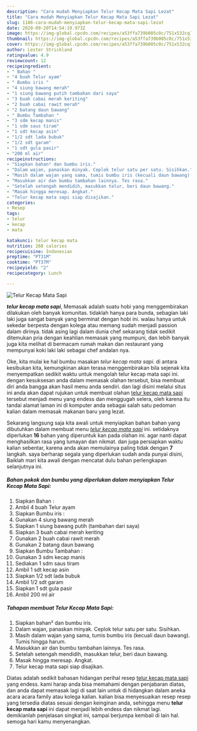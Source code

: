 ```yaml
---
description: "Cara mudah Menyiapkan Telur Kecap Mata Sapi Lezat"
title: "Cara mudah Menyiapkan Telur Kecap Mata Sapi Lezat"
slug: 1186-cara-mudah-menyiapkan-telur-kecap-mata-sapi-lezat
date: 2020-09-20T14:54:19.973Z
image: https://img-global.cpcdn.com/recipes/a53ffa739b005c0c/751x532cq70/telur-kecap-mata-sapi-foto-resep-utama.jpg
thumbnail: https://img-global.cpcdn.com/recipes/a53ffa739b005c0c/751x532cq70/telur-kecap-mata-sapi-foto-resep-utama.jpg
cover: https://img-global.cpcdn.com/recipes/a53ffa739b005c0c/751x532cq70/telur-kecap-mata-sapi-foto-resep-utama.jpg
author: Lester Strickland
ratingvalue: 4.9
reviewcount: 12
recipeingredient:
- " Bahan "
- "4 buah Telur ayam"
- " Bumbu iris "
- "4 siung bawang merah"
- "1 siung bawang putih tambahan dari saya"
- "3 buah cabai merah keriting"
- "2 buah cabai rawit merah"
- "2 batang daun bawang"
- " Bumbu Tambahan "
- "3 sdm kecap manis"
- "1 sdm saus tiram"
- "1 sdt kecap asin"
- "1/2 sdt lada bubuk"
- "1/2 sdt garam"
- "1 sdt gula pasir"
- "200 ml air"
recipeinstructions:
- "Siapkan bahan² dan bumbu iris."
- "Dalam wajan, panaskan minyak. Ceplok telur satu per satu. Sisihkan."
- "Masih dalam wajan yang sama, tumis bumbu iris (kecuali daun bawang). Tumis hingga harum."
- "Masukkan air dan bumbu tambahan lainnya. Tes rasa."
- "Setelah setengah mendidih, masukkan telur, beri daun bawang."
- "Masak hingga meresap. Angkat."
- "Telur kecap mata sapi siap disajikan."
categories:
- Resep
tags:
- telur
- kecap
- mata

katakunci: telur kecap mata 
nutrition: 268 calories
recipecuisine: Indonesian
preptime: "PT31M"
cooktime: "PT37M"
recipeyield: "2"
recipecategory: Lunch

---
```



![Telur Kecap Mata Sapi](https://img-global.cpcdn.com/recipes/a53ffa739b005c0c/751x532cq70/telur-kecap-mata-sapi-foto-resep-utama.jpg)

<b><i>telur kecap mata sapi</i></b>, Memasak adalah suatu hobi yang menggembirakan dilakukan oleh banyak komunitas. tidaklah hanya para bunda, sebagian laki laki juga sangat banyak yang berminat dengan hobi ini. walau hanya untuk sekedar berpesta dengan kolega atau memang sudah menjadi passion dalam dirinya. tidak asing lagi dalam dunia chef sekarang tidak sedikit ditemukan pria dengan keahlian memasak yang mumpuni, dan lebih banyak juga kita melihat di bermacam rumah makan dan restaurant yang mempunyai koki laki laki sebagai chef andalan nya.



Oke, kita mulai ke hal bumbu masakan <i>telur kecap mata sapi</i>. di antara kesibukan kita, kemungkinan akan terasa menggembirakan bila sejenak kita menyempatkan sedikit waktu untuk mengolah telur kecap mata sapi ini. dengan kesuksesan anda dalam memasak olahan tersebut, bisa membuat diri anda bangga akan hasil menu anda sendiri. dan lagi disini melalui situs ini anda akan dapat rujukan untuk membuat olahan <u>telur kecap mata sapi</u> tersebut menjadi menu yang endess dan menggugah selera, oleh karena itu tandai alamat laman ini di komputer anda sebagai salah satu pedoman kalian dalam memasak makanan baru yang lezat.


Sekarang langsung saja kita awali untuk menyiapkan bahan bahan yang dibutuhkan dalam membuat menu <u><i>telur kecap mata sapi</i></u> ini. setidaknya diperlukan <b>16</b> bahan yang diperuntuk kan pada olahan ini. agar nanti dapat menghasilkan rasa yang lumayan dan nikmat. dan juga persiapkan waktu kalian sebentar, karena anda akan memulainya paling tidak dengan <b>7</b> langkah. saya berharap segala yang diperlukan sudah anda punyai disini, Baiklah mari kita awali dengan mencatat dulu bahan perlengkapan selanjutnya ini.

<!--inarticleads1-->

##### Bahan pokok dan bumbu yang diperlukan dalam menyiapkan Telur Kecap Mata Sapi:

1. Siapkan  Bahan :
1. Ambil 4 buah Telur ayam
1. Siapkan  Bumbu iris :
1. Gunakan 4 siung bawang merah
1. Siapkan 1 siung bawang putih (tambahan dari saya)
1. Siapkan 3 buah cabai merah keriting
1. Gunakan 2 buah cabai rawit merah
1. Gunakan 2 batang daun bawang
1. Siapkan  Bumbu Tambahan :
1. Gunakan 3 sdm kecap manis
1. Sediakan 1 sdm saus tiram
1. Ambil 1 sdt kecap asin
1. Siapkan 1/2 sdt lada bubuk
1. Ambil 1/2 sdt garam
1. Siapkan 1 sdt gula pasir
1. Ambil 200 ml air




<!--inarticleads2-->

##### Tahapan membuat Telur Kecap Mata Sapi:

1. Siapkan bahan² dan bumbu iris.
1. Dalam wajan, panaskan minyak. Ceplok telur satu per satu. Sisihkan.
1. Masih dalam wajan yang sama, tumis bumbu iris (kecuali daun bawang). Tumis hingga harum.
1. Masukkan air dan bumbu tambahan lainnya. Tes rasa.
1. Setelah setengah mendidih, masukkan telur, beri daun bawang.
1. Masak hingga meresap. Angkat.
1. Telur kecap mata sapi siap disajikan.




Diatas adalah sedikit bahasan hidangan perihal resep <u>telur kecap mata sapi</u> yang endess. kami harap anda bisa memahami dengan penjabaran diatas, dan anda dapat memasak lagi di saat lain untuk di hidangkan dalam aneka acara acara family atau kolega kalian. kalian bisa menyesuaikan resep resep yang tersedia diatas sesuai dengan keinginan anda, sehingga menu <b>telur kecap mata sapi</b> ini dapat menjadi lebih endess dan nikmat lagi. demikianlah penjelasan singkat ini, sampai berjumpa kembali di lain hal. semoga hari kamu menyenangkan.
